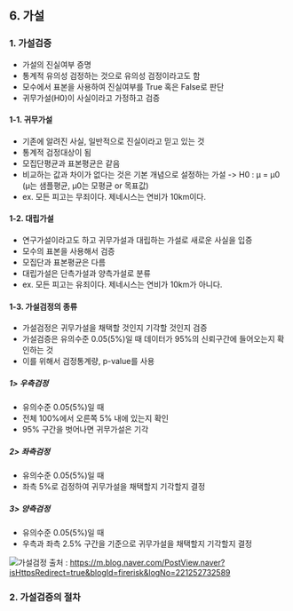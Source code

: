 ## 6. 가설

### 1. 가설검증
- 가설의 진실여부 증명
- 통계적 유의성 검정하는 것으로 유의성 검정이라고도 함
- 모수에서 표본을 사용하여 진실여부를 True 혹은 False로 판단
- 귀무가설(H0)이 사실이라고 가정하고 검증

#### 1-1. 귀무가설
- 기존에 알려진 사실, 일반적으로 진실이라고 믿고 있는 것
- 통계적 검정대상이 됨
- 모집단평균과 표본평균은 같음
- 비교하는 값과 차이가 없다는 것은 기본 개념으로 설정하는 가설 -> H0 : μ =  μ0 (μ는 샘플평균,  μ0는 모평균 or 목표값)
- ex. 모든 피고는 무죄이다. 제네시스는 연비가 10km이다.

#### 1-2. 대립가설
- 연구가설이라고도 하고 귀무가설과 대립하는 가설로 새로운 사실을 입증
- 모수의 표본을 사용해서 검증
- 모집단과 표본평균은 다름
- 대립가설은 단측가설과 양측가설로 분류
- ex. 모든 피고는 유죄이다. 제네시스는 연비가 10km가 아니다.

#### 1-3. 가설검정의 종류
* 가설검정은 귀무가설을 채택할 것인지 기각할 것인지 검증
* 가설검증은 유의수준 0.05(5%)일 때 데이터가 95%의 신뢰구간에 들어오는지 확인하는 것
* 이를 위해서 검정통계량, p-value를 사용

##### 1> 우측검정
- 유의수준 0.05(5%)일 때
- 전체 100%에서 오른쪽 5% 내에 있는지 확인
- 95% 구간을 벗어나면 귀무가설은 기각

##### 2> 좌측검정
- 유의수준 0.05(5%)일 때
- 좌측 5%로 검정하여 귀무가설을 채택할지 기각할지 결정

##### 3> 양측검정
- 유의수준 0.05(5%)일 때
- 우측과 좌측 2.5% 구간을 기준으로 귀무가설을 채택할지 기각할지 결정

![가설검정](https://mblogthumb-phinf.pstatic.net/MjAxODA0MTRfMTIw/MDAxNTIzNjc0NTk4Nzky.HzuQXMOdlQNfAmAj2My4O0GxEWTBQp4xCHNDVZ3M9Egg.FdeR__LiquY_3O3ziF99BZTDKkpylZdeU1NFZR7B6Yog.PNG.firerisk/image.png?type=w800)
출처 : https://m.blog.naver.com/PostView.naver?isHttpsRedirect=true&blogId=firerisk&logNo=221252732589

### 2. 가설검증의 절차
